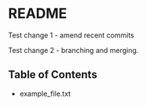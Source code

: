 # README #

Test change 1 - amend recent commits

Test change 2 - branching and merging.

## Table of Contents

- example_file.txt

